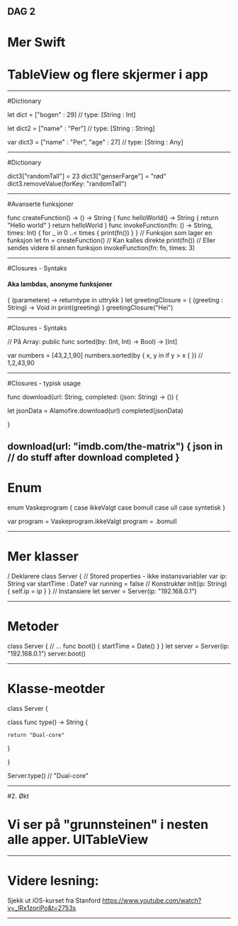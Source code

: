 
DAG 2
---

# Mer Swift
# TableView og flere skjermer i app

---

#Dictionary

let dict = ["bogen" : 29]
// type: [String : Int]

let dict2 = ["name" : "Per"]
// type: [String : String]

var dict3 = ["name" : "Per", "age" : 27]
// type: [String : Any]

---

#Dictionary

dict3["randomTall"] = 23
dict3["genserFarge"] = "rød"
dict3.removeValue(forKey: "randomTall")

---
#Avanserte funksjoner

func createFunction() -> () -> String {
    func helloWorld() -> String {
        return "Hello world"
    }
    return helloWorld
}
func invokeFunction(fn: () -> String, times: Int) {
    for _ in 0 ..< times {
        print(fn())
    }
}
// Funksjon som lager en funksjon
let fn = createFunction()
// Kan kalles direkte
print(fn())
// Eller sendes videre til annen funksjon
invokeFunction(fn: fn, times: 3)

---

#Closures - Syntaks
####  Aka lambdas, anonyme funksjoner
{ (parametere) -> returntype in
    uttrykk
}
let greetingClosure =  { (greeting : String) -> Void in
    print(greeting)
}
greetingClosure("Hei")

---

#Closures - Syntaks

 // På Array:
public func sorted(by: (Int, Int) -> Bool) -> [Int]

var numbers = [43,2,1,90]
numbers.sorted(by { x, y in
    if y > x {
})
// 1,2,43,90

---
#Closures - typisk usage

func download(url: String, completed: (json: String) -> ()) {

  let jsonData = Alamofire.download(url)
  completed(jsonData)

}

download(url: "imdb.com/the-matrix") { json in
    // do stuff after download completed
}
---

# Enum

enum Vaskeprogram {
    case ikkeValgt
    case bomull
    case ull
    case syntetisk
}

var program = Vaskeprogram.ikkeValgt
program = .bomull

---

#  Mer klasser

/ Deklarere
class Server {
    // Stored properties - ikke instansvariabler
    var ip: String
    var startTime : Date?
    var running = false
    // Konstruktør
    init(ip: String) {
        self.ip = ip
    }
}
// Instansiere
let server = Server(ip: "192.168.0.1")

---

# Metoder

class Server {
    // ...
    func boot() {
        startTime = Date()
} }
let server = Server(ip: "192.168.0.1")
server.boot()

---
# Klasse-meotder
class Server {

  class func type() -> String {

    return "Dual-core"

  }

}

Server.type()   // "Dual-core"

---

#2. Økt

# Vi ser på "grunnsteinen" i nesten alle apper. UITableView




---
# Videre lesning:

Sjekk ut iOS-kurset fra Stanford
https://www.youtube.com/watch?v=_lRx1zoriPo&t=2753s

---
